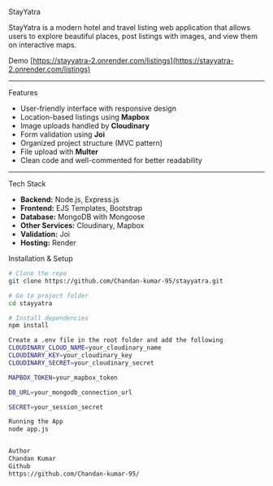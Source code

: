 StayYatra

StayYatra is a modern hotel and travel listing web application that allows users to explore beautiful places, post listings with images, and view them on interactive maps.

Demo
 [https://stayyatra-2.onrender.com/listings](https://stayyatra-2.onrender.com/listings)

---

Features

- User-friendly interface with responsive design
- Location-based listings using **Mapbox**
- Image uploads handled by **Cloudinary**
- Form validation using **Joi**
- Organized project structure (MVC pattern)
- File upload with **Multer**
- Clean code and well-commented for better readability

---
Tech Stack

- **Backend:** Node.js, Express.js
- **Frontend:** EJS Templates, Bootstrap
- **Database:** MongoDB with Mongoose
- **Other Services:** Cloudinary, Mapbox
- **Validation:** Joi
- **Hosting:** Render

Installation & Setup

```bash
# Clone the repo
git clone https://github.com/Chandan-kumar-95/stayyatra.git

# Go to project folder
cd stayyatra

# Install dependencies
npm install

Create a .env file in the root folder and add the following
CLOUDINARY_CLOUD_NAME=your_cloudinary_name
CLOUDINARY_KEY=your_cloudinary_key
CLOUDINARY_SECRET=your_cloudinary_secret

MAPBOX_TOKEN=your_mapbox_token

DB_URL=your_mongodb_connection_url

SECRET=your_session_secret

Running the App
node app.js


Author
Chandan Kumar
Github
https://github.com/Chandan-kumar-95/
